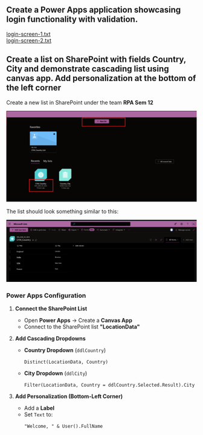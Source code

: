 ## Create a Power Apps application showcasing login functionality with validation. 


[login-screen-1.txt](txt-files/m2/login-1.txt)  
[login-screen-2.txt](txt-files/m2/login-2.txt)

## Create a list on SharePoint with fields Country, City and demonstrate cascading list using canvas app. Add personalization at the bottom of the left corner  

Create a new list in SharePoint under the team **RPA Sem 12**  

![alt text](image-24.png)  

The list should look something similar to this:  

![alt text](image-25.png)  

### **Power Apps Configuration**  

1. **Connect the SharePoint List**  
   - Open **Power Apps** → Create a **Canvas App**  
   - Connect to the SharePoint list **"LocationData"**  

2. **Add Cascading Dropdowns**  
   - **Country Dropdown** (`ddlCountry`)  
     ```powerapps
     Distinct(LocationData, Country)
     ```  
   - **City Dropdown** (`ddlCity`)  
     ```powerapps
     Filter(LocationData, Country = ddlCountry.Selected.Result).City
     ```  

3. **Add Personalization (Bottom-Left Corner)**  
   - Add a **Label**  
   - Set `Text` to:  
     ```powerapps
     "Welcome, " & User().FullName
     ```  
